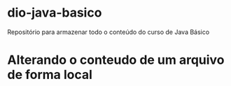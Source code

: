 # dio-java-basico
Repositório para armazenar todo o conteúdo do curso de Java Básico
# Alterando o conteudo de um arquivo de forma local